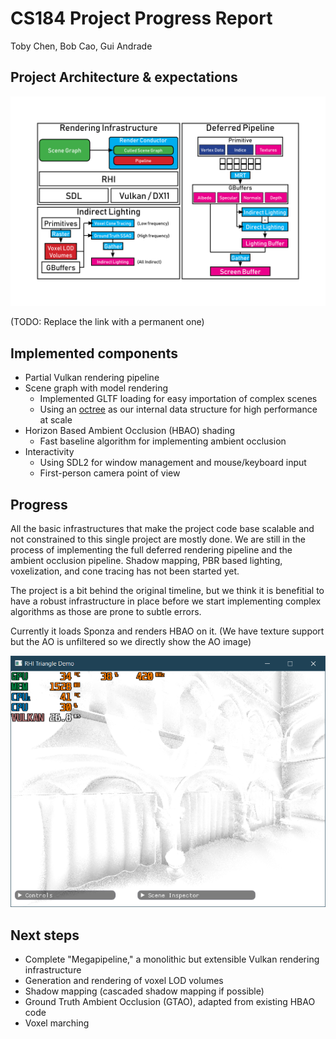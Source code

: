# CS184 Project Progress Report

Toby Chen, Bob Cao, Gui Andrade

## Project Architecture & expectations

![](Final184Architecture.png)

(TODO: Replace the link with a permanent one)

## Implemented components

- Partial Vulkan rendering pipeline
- Scene graph with model rendering
    - Implemented GLTF loading for easy importation of complex scenes
    - Using an [octree](https://en.wikipedia.org/wiki/Octree) as our internal data structure for high performance at scale
- Horizon Based Ambient Occlusion (HBAO) shading
    - Fast baseline algorithm for implementing ambient occlusion
- Interactivity
    - Using SDL2 for window management and mouse/keyboard input
    - First-person camera point of view

## Progress

All the basic infrastructures that make the project code base scalable and not constrained to this single project are mostly done. We are still in the process of implementing the full deferred rendering pipeline and the ambient occlusion pipeline. Shadow mapping, PBR based lighting, voxelization, and cone tracing has not been started yet.

The project is a bit behind the original timeline, but we think it is benefitial to have a robust infrastructure in place before we start implementing complex algorithms as those are prone to subtle errors.

Currently it loads Sponza and renders HBAO on it. (We have texture support but the AO is unfiltered so we directly show the AO image)

![](HBAO_PoissonDisc12tap_NoBlur_Initial.PNG)

## Next steps

- Complete "Megapipeline," a monolithic but extensible Vulkan rendering infrastructure
- Generation and rendering of voxel LOD volumes
- Shadow mapping (cascaded shadow mapping if possible)
- Ground Truth Ambient Occlusion (GTAO), adapted from existing HBAO code
- Voxel marching